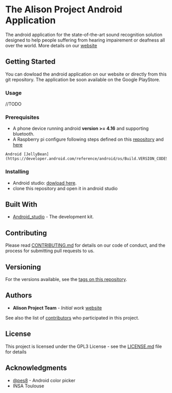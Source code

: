 # The Alison Project Android Application
The android application for the state-of-the-art sound recognition solution designed to help people suffering from hearing impairement or deafness all over the world. 
More details on our [website](https://alisonproject.ml)

## Getting Started

You can dowload the android application on our website or directly from this git repository.
The application be soon available on the Google PlayStore.

### Usage
//TODO 

### Prerequisites

+ A phone device running android **version >= 4.16** and supporting bluetooth.
+ A Raspberry pi configure following steps defined on this [repository](https://github.com/VincentErb/AlisonProject) and [here](https://github.com/VincentErb/AlisonProject/blob/master/bluetooth_server/README.md)

```
Android [JellyBean](https://developer.android.com/reference/android/os/Build.VERSION_CODES.html#JELLY_BEAN)
```

### Installing

+ Android studio: [dowload here](https://developer.android.com/studio/).
+ clone this repository and open it in android studio


## Built With

* [Android_studio](https://developer.android.com/guide/slices/getting-started) - The development kit.

## Contributing

Please read [CONTRIBUTING.md](https://gist.github.com/PurpleBooth/b24679402957c63ec426) for details on our code of conduct, and the process for submitting pull requests to us.

## Versioning
For the versions available, see the [tags on this repository](https://github.com/your/project/tags). 

## Authors

* **Alison Project Team** - *Initial work* [website](https://alisonproject.ml)

See also the list of [contributors](https://github.com/your/project/contributors) who participated in this project.

## License

This project is licensed under the GPL3 License - see the [LICENSE.md](LICENSE.md) file for details

## Acknowledgments

* [@pes8](https://github.com/Pes8/android-material-color-picker-dialog) - Android color picker
* INSA Toulouse

